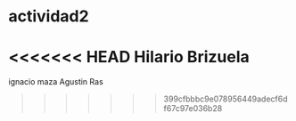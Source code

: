 # actividad2
<<<<<<< HEAD
Hilario Brizuela
=======
ignacio maza
Agustin Ras
>>>>>>> 399cfbbbc9e078956449adecf6df67c97e036b28
